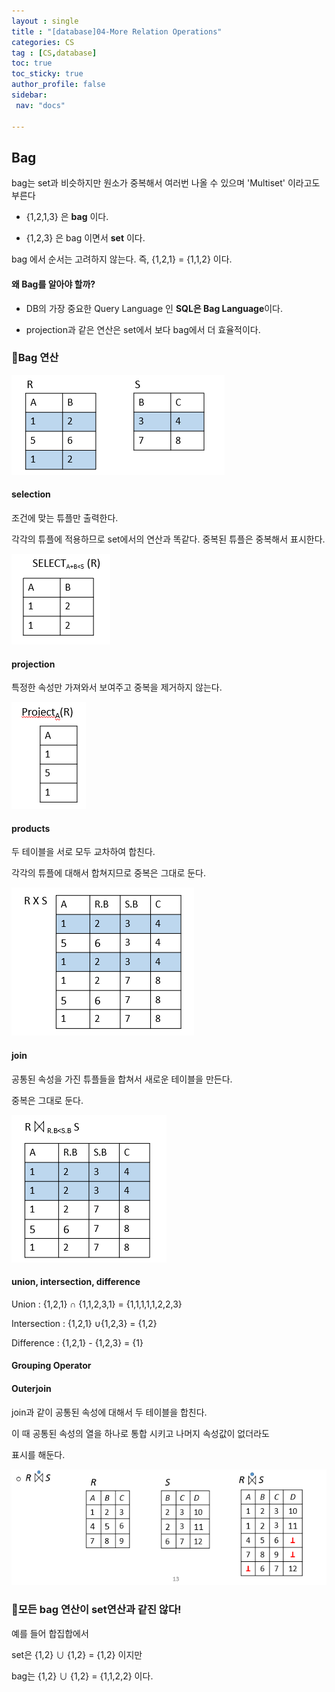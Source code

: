 ```yaml
---
layout : single
title : "[database]04-More Relation Operations"
categories: CS
tag : [CS,database] 
toc: true
toc_sticky: true
author_profile: false
sidebar:
 nav: "docs"

---
```


## Bag

bag는 set과 비슷하지만 원소가 중복해서 여러번 나올 수 있으며 'Multiset' 이라고도 부른다

- {1,2,1,3} 은 **bag** 이다.

- {1,2,3} 은 bag 이면서 **set** 이다. 

bag 에서 순서는 고려하지 않는다. 즉, {1,2,1} = {1,1,2} 이다. 

#### 왜 Bag를 알아야 할까?

- DB의 가장 중요한 Query Language 인 **SQL은 Bag Language**이다. 

- projection과 같은 연산은 set에서 보다 bag에서 더 효율적이다. 

### :pushpin:Bag 연산

<img src="../images/2022-11-24-cs-db-04/2022-11-24-15-59-56-image.png" title="" alt="" data-align="center">

#### selection

조건에 맞는 튜플만 출력한다.

각각의 튜플에 적용하므로 set에서의 연산과 똑같다. 중복된 튜플은 중복해서 표시한다.

<img src="../images/2022-11-24-cs-db-04/2022-11-24-16-00-15-image.png" title="" alt="" data-align="center">

#### projection

특정한 속성만 가져와서 보여주고 중복을 제거하지 않는다. 

<img src="../images/2022-11-24-cs-db-04/2022-11-24-16-02-07-image.png" title="" alt="" data-align="center">

#### products

두 테이블을 서로 모두 교차하여 합친다. 

 각각의 튜플에 대해서 합쳐지므로 중복은 그대로 둔다. 

<img src="../images/2022-11-24-cs-db-04/2022-11-24-16-04-15-image.png" title="" alt="" data-align="center">

#### join

공통된 속성을 가진 튜플들을 합쳐서 새로운 테이블을 만든다. 

중복은 그대로 둔다. 

<img src="../images/2022-11-24-cs-db-04/2022-11-24-16-06-31-image.png" title="" alt="" data-align="center">

#### union, intersection, difference

Union : {1,2,1}  ∩  {1,1,2,3,1} = {1,1,1,1,1,2,2,3}

Intersection : {1,2,1} ∪{1,2,3} = {1,2}

Difference : {1,2,1} - {1,2,3} = {1}

#### Grouping Operator

#### Outerjoin

join과 같이 공통된 속성에 대해서 두 테이블을 합친다.

이 때 공통된 속성의 열을 하나로 통합 시키고 나머지 속성값이 없더라도 

표시를 해둔다. 

<img src="../images/2022-11-24-cs-db-04/2022-11-24-16-34-20-image.png" title="" alt="" data-align="center">

### :pushpin:모든 bag 연산이 set연산과 같진 않다!

예를 들어 합집합에서 

set은 {1,2} ∪ {1,2} = {1,2} 이지만

bag는 {1,2} ∪ {1,2} = {1,1,2,2} 이다.  
